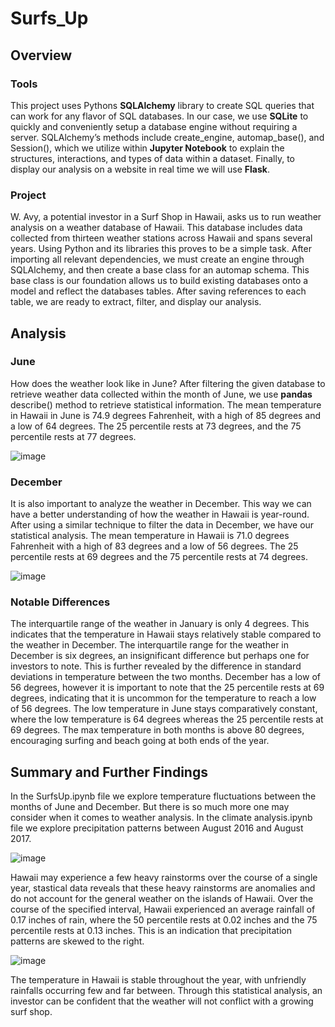 # Surfs_Up
## Overview

### Tools
This project uses Pythons **SQLAlchemy** library to create SQL queries that can work for any flavor of SQL databases. In our case, we use **SQLite** to quickly and conveniently setup a database engine without requiring a server. SQLAlchemy’s methods include create_engine, automap_base(), and Session(), which we utilize within **Jupyter Notebook** to explain the structures, interactions, and types of data within a dataset. Finally, to display our analysis on a website in real time we will use **Flask**.

### Project
W. Avy, a potential investor in a Surf Shop in Hawaii, asks us to run weather analysis on a weather database of Hawaii. This database includes data collected from thirteen weather stations across Hawaii and spans several years. Using Python and its libraries this proves to be a simple task. After importing all relevant dependencies, we must create an engine through SQLAlchemy, and then create a base class for an automap schema. This base class is our foundation allows us to build existing databases onto a model and reflect the databases tables. After saving references to each table, we are ready to extract, filter, and display our analysis.

## Analysis
### June
How does the weather look like in June? After filtering the given database to retrieve weather data collected within the month of June, we use **pandas** describe() method to retrieve statistical information. The mean temperature in Hawaii in June is 74.9 degrees Fahrenheit, with a high of 85 degrees and a low of 64 degrees. The 25 percentile rests at 73 degrees, and the 75 percentile rests at 77 degrees.

![image](https://user-images.githubusercontent.com/68082808/94349293-25968e80-0011-11eb-9502-44be2bf086bd.png)

### December
It is also important to analyze the weather in December. This way we can have a better understanding of how the weather in Hawaii is year-round. After using a similar technique to filter the data in December, we have our statistical analysis. The mean temperature in Hawaii is 71.0 degrees Fahrenheit with a high of 83 degrees and a low of 56 degrees. The 25 percentile rests at 69 degrees and the 75 percentile rests at 74 degrees.

![image](https://user-images.githubusercontent.com/68082808/94349309-3e9f3f80-0011-11eb-91c3-b8ac7d031046.png)
### Notable Differences
The interquartile range of the weather in January is only 4 degrees. This indicates that the temperature in Hawaii stays relatively stable compared to the weather in December. The interquartile range for the weather in December is six degrees, an insignificant difference but perhaps one for investors to note. This is further revealed by the difference in standard deviations in temperature between the two months. December has a low of 56 degrees, however it is important to note that the 25 percentile rests at 69 degrees, indicating that it is uncommon for the temperature to reach a low of 56 degrees. The low temperature in June stays comparatively constant, where the low temperature is 64 degrees whereas the 25 percentile rests at 69 degrees. The max temperature in both months is above 80 degrees, encouraging surfing and beach going at both ends of the year.

## Summary and Further Findings
In the SurfsUp.ipynb file we explore temperature fluctuations between the months of June and December. But there is so much more one may consider when it comes to weather analysis. In the climate analysis.ipynb file we explore precipitation patterns between August 2016 and August 2017.

![image](https://user-images.githubusercontent.com/68082808/94349340-83c37180-0011-11eb-954d-6b72e525b8fa.png)

Hawaii may experience a few heavy rainstorms over the course of a single year, stastical data reveals that these heavy rainstorms are anomalies and do not account for the general weather on the islands of Hawaii. Over the course of the specified interval, Hawaii experienced an average rainfall of 0.17 inches of rain, where the 50 percentile rests at 0.02 inches and the 75 percentile rests at 0.13 inches. This is an indication that precipitation patterns are skewed to the right.

![image](https://user-images.githubusercontent.com/68082808/94349352-99389b80-0011-11eb-90ba-594ab0a45d8d.png)

The temperature in Hawaii is stable throughout the year, with unfriendly rainfalls occurring few and far between. Through this statistical analysis, an investor can be confident that the weather will not conflict with a growing surf shop.
